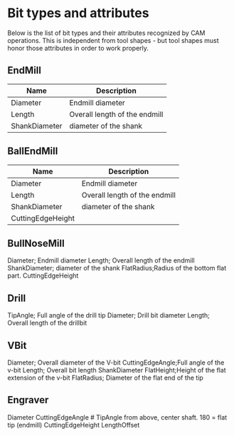 # Bit types and attributes

Below is the list of bit types and their attributes recognized by CAM operations. 
This is independent from tool shapes - but tool shapes must honor those attributes in order to work properly.

## EndMill

| Name | Description |
| -------- | ------- |
| Diameter | Endmill diameter |
| Length | Overall length of the endmill |
| ShankDiameter | diameter of the shank |

## BallEndMill

| Name | Description |
| -------- | ------- |
| Diameter | Endmill diameter |
| Length | Overall length of the endmill |
| ShankDiameter | diameter of the shank |
| CuttingEdgeHeight | |


## BullNoseMill

Diameter; Endmill diameter
Length; Overall length of the endmill
ShankDiameter; diameter of the shank
FlatRadius;Radius of the bottom flat part.
CuttingEdgeHeight

## Drill
TipAngle; Full angle of the drill tip
Diameter; Drill bit diameter
Length; Overall length of the drillbit

## VBit

Diameter; Overall diameter of the V-bit
CuttingEdgeAngle;Full angle of the v-bit
Length; Overall  bit length
ShankDiameter
FlatHeight;Height of the flat extension of the v-bit
FlatRadius; Diameter of the flat end of the tip


## Engraver

Diameter
CuttingEdgeAngle  # TipAngle from above, center shaft. 180 = flat tip (endmill)
CuttingEdgeHeight
LengthOffset


